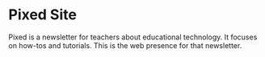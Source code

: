 # Pixed Site

Pixed is a newsletter for teachers about educational technology. It focuses on how-tos and tutorials. This is the web presence for that newsletter.